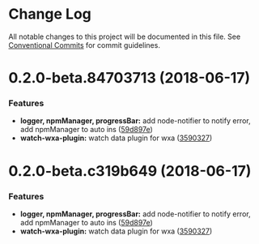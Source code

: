 # Change Log

All notable changes to this project will be documented in this file.
See [Conventional Commits](https://conventionalcommits.org) for commit guidelines.

<a name="0.2.0-beta.84703713"></a>
# 0.2.0-beta.84703713 (2018-06-17)


### Features

* **logger, npmManager, progressBar:** add node-notifier to notify error, add npmManager to auto ins ([59d897e](https://github.com/Genuifx/wxa/commit/59d897e))
* **watch-wxa-plugin:** watch data plugin for wxa ([3590327](https://github.com/Genuifx/wxa/commit/3590327))




<a name="0.2.0-beta.c319b649"></a>
# 0.2.0-beta.c319b649 (2018-06-17)


### Features

* **logger, npmManager, progressBar:** add node-notifier to notify error, add npmManager to auto ins ([59d897e](https://github.com/Genuifx/wxa/commit/59d897e))
* **watch-wxa-plugin:** watch data plugin for wxa ([3590327](https://github.com/Genuifx/wxa/commit/3590327))
